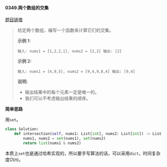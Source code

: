 #### 0349.两个数组的交集

[题目链接](https://leetcode-cn.com/problems/intersection-of-two-arrays)

> 给定两个数组，编写一个函数来计算它们的交集。
>
> **示例 1:**
>
> `
> 输入: nums1 = [1,2,2,1], nums2 = [2,2]
> 输出: [2]
> `
>
> **示例 2:**
>
> `
> 输入: nums1 = [4,9,5], nums2 = [9,4,9,8,4]
> 输出: [9,4]
> `
>
> **说明:**
>
> - 输出结果中的每个元素一定是唯一的。
> - 我们可以不考虑输出结果的顺序。

**简单思路**

用`set`。

```python
class Solution:
    def intersection(self, nums1: List[int], nums2: List[int]) -> List[int]:
        nums1, nums2 = set(nums1), set(nums2)
        return list(nums1 & nums2)
```

本质上`set`也是通过哈希实现的，所以要手写算法的话，可以采用`dict`，时间复杂度$O(n)$。